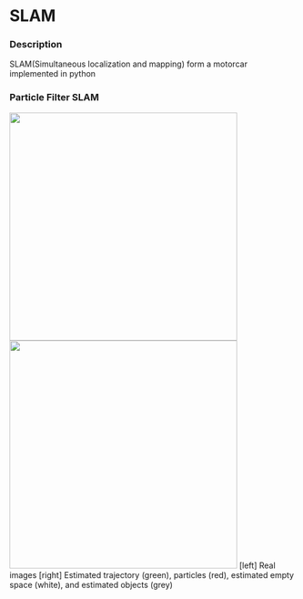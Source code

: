 # SLAM

### Description
SLAM(Simultaneous localization and mapping) form a motorcar implemented in python

### Particle Filter SLAM

<img src="https://user-images.githubusercontent.com/15256774/111953680-4ce69800-8b2a-11eb-8da5-4f143843cd8f.gif" width="400" height="400"/><img src="https://user-images.githubusercontent.com/15256774/111953981-bff00e80-8b2a-11eb-8935-2e2b1d1d62e6.gif" width="400" height="400"/>
\[left\] Real images
\[right\] Estimated trajectory (green), particles (red), estimated empty space (white), and estimated objects (grey)
